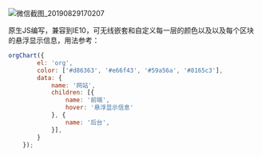 ![微信截图_20190829170207](C:\Users\Administrator\Desktop\c3d4d7ad48a93fbad52a37aaa133c96.png)

原生JS编写，兼容到IE10，可无线嵌套和自定义每一层的颜色以及以及每个区块的悬浮显示信息，用法参考：



```javascript
orgChart({
        el: 'org',
    	color: ['#d86363', '#e66f43', '#59a56a', '#8165c3'],
        data: {
            name: '网站',
            children: [{
                name: '前端',
                hover: '悬浮显示信息'
            }, {
                name: '后台',
            }],
        }
    });
```